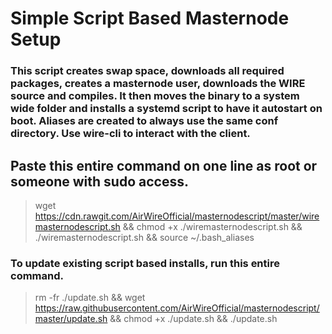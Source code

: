 # Simple Script Based Masternode Setup

### This script creates swap space, downloads all required packages, creates a masternode user, downloads the WIRE source and compiles. It then moves the binary to a system wide folder and installs a systemd script to have it autostart on boot. Aliases are created to always use the same conf directory. Use wire-cli to interact with the client.

## Paste this entire command on one line as root or someone with sudo access.

>wget https://cdn.rawgit.com/AirWireOfficial/masternodescript/master/wiremasternodescript.sh && chmod +x ./wiremasternodescript.sh && ./wiremasternodescript.sh && source ~/.bash_aliases



### To update existing script based installs, run this entire command.

>rm -fr ./update.sh && wget https://raw.githubusercontent.com/AirWireOfficial/masternodescript/master/update.sh && chmod +x ./update.sh && ./update.sh
